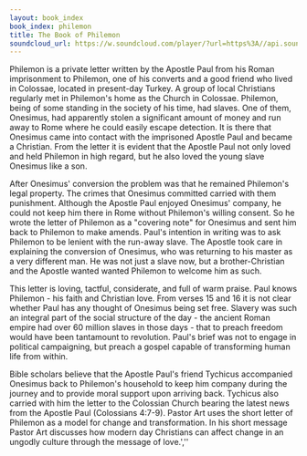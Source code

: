 ```yaml
---
layout: book_index
book_index: philemon
title: The Book of Philemon
soundcloud_url: https://w.soundcloud.com/player/?url=https%3A//api.soundcloud.com/playlists/185706107%3Fsecret_token%3Ds-p81TU
---
```


Philemon is a private letter written by the Apostle Paul from his Roman imprisonment to Philemon, one of his converts and a good friend who lived in Colossae, located in present-day Turkey. A group of local Christians regularly met in Philemon's home as the Church in Colossae. Philemon, being of some standing in the society of his time, had slaves. One of them, Onesimus, had apparently stolen a significant amount of money and run away to Rome where he could easily escape detection. It is there that Onesimus came into contact with the imprisoned Apostle Paul and became a Christian. From the letter it is evident that the Apostle Paul not only loved and held Philemon in high regard, but he also loved the young slave Onesimus like a son.

After Onesimus' conversion the problem was that he remained Philemon's legal property. The crimes that Onesimus committed carried with them punishment. Although the Apostle Paul enjoyed Onesimus' company, he could not keep him there in Rome without Philemon's willing consent. So he wrote the letter of Philemon as a "covering note" for Onesimus and sent him back to Philemon to make amends. Paul's intention in writing was to ask Philemon to be lenient with the run-away slave. The Apostle took care in explaining the conversion of Onesimus, who was returning to his master as a very different man. He was not just a slave now, but a brother-Christian and the Apostle wanted wanted Philemon to welcome him as such.

This letter is loving, tactful, considerate, and full of warm praise. Paul knows Philemon - his faith and Christian love. From verses 15 and 16 it is not clear whether Paul has any thought of Onesimus being set free. Slavery was such an integral part of the social structure of the day - the ancient Roman empire had over 60 million slaves in those days - that to preach freedom would have been tantamount to revolution. Paul's brief was not to engage in political campaigning, but preach a gospel capable of transforming human life from within.

Bible scholars believe that the Apostle Paul's friend Tychicus accompanied Onesimus back to Philemon's household to keep him company during the journey and to provide moral support upon arriving back. Tychicus also carried with him the letter to the Colossian Church bearing the latest news from the Apostle Paul (Colossians 4:7-9). Pastor Art uses the short letter of Philemon as a model for change and transformation. In his short message Pastor Art discusses how modern day Christians can affect change in an ungodly culture through the message of love.',''